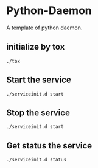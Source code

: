 # Python-Daemon

A template of python daemon.

## initialize by tox

```
./tox
```

## Start the service

```
./serviceinit.d start
```

## Stop the service

```
./serviceinit.d start
```

## Get status the service

```
./serviceinit.d status
```
